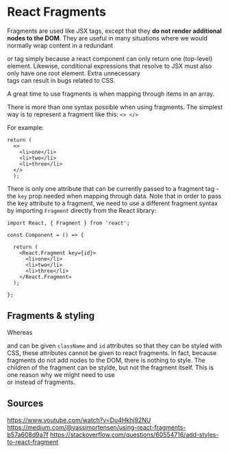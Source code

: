 # React Fragments

Fragments are used like JSX tags, except that they **do not render additional nodes to the DOM**. They are useful in many situations where we would normally wrap content in a redundant <div> or <span> tag simply because a react component can only return one (top-level) element. Likewise, conditional expressions that resolve to JSX must also only have one root element. Extra unnecessary <div> tags can result in bugs related to CSS.

A great time to use fragments is when mapping through items in an array. 

There is more than one syntax possible when using fragments. The simplest way is to represent a fragment like this: `<> </>`

For example: 
```
return ( 
  <>
    <li>one</li>
    <li>two</li>
    <li>three</li>
  </> 
  );
```

There is only one attribute that can be currently passed to a fragment tag - the `key` prop needed when mapping through data. Note that in order to pass the key attribute to a fragment, we need to use a different fragment syntax by importing `Fragment` directly from the React library: 

```
import React, { Fragment } from 'react';

const Component = () => {

  return ( 
    <React.Fragment key={id}>
      <li>one</li>
      <li>two</li>
      <li>three</li>
    </React.Fragment> 
  );

};
```

## Fragments & styling

Whereas <div> and <span> can be given `className` and `id` attributes so that they can be styled with CSS, these attributes cannot be given to react fragments. In fact, because fragments do not add nodes to the DOM, there is nothing to style. The children of the fragment can be stylde, but not the fragment itself. This is one reason why we might need to use <div> or <span> instead of fragments. 






## Sources
https://www.youtube.com/watch?v=Du4Hkhj92NU
https://medium.com/@yassimortensen/using-react-fragments-b57a608d9a7f
https://stackoverflow.com/questions/60554716/add-styles-to-react-fragment
